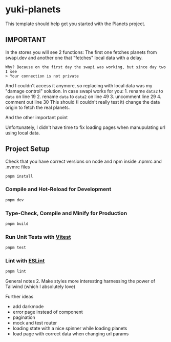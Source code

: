 # yuki-planets

This template should help get you started with the Planets project.

## IMPORTANT

In the stores you will see 2 functions:
The first one fetches planets from swapi.dev and another one that "fetches" local data with a delay.

    Why? Because on the first day the swapi was working, but since day two I see
    > Your connection is not private

And I couldn't access it anymore, so replacing with local data was my "damage control" solution.
In case swapi works for you: 1. rename `data2` to `data` on line 19 2. rename `data` to `data2` on line 49 3. uncomment line 29 4. comment out line 30
This should (I couldn't really test it) change the data origin to fetch the real planets.

And the other important point

Unfortunately, I didn't have time to fix loading pages when manupulating url using local data.

## Project Setup

Check that you have correct versions on node and npm inside .npmrc and .nvmrc files

```sh
pnpm install
```

### Compile and Hot-Reload for Development

```sh
pnpm dev
```

### Type-Check, Compile and Minify for Production

```sh
pnpm build
```

### Run Unit Tests with [Vitest](https://vitest.dev/)

```sh
pnpm test
```

### Lint with [ESLint](https://eslint.org/)

```sh
pnpm lint
```

General notes 2. Make styles more interesting harnessing the power of Tailwind (which I absolutely love)

Further ideas

- add darkmode
- error page instead of component
- pagination
- mock and test router
- loading state with a nice spinner while loading planets
- load page with correct data when changing url params

